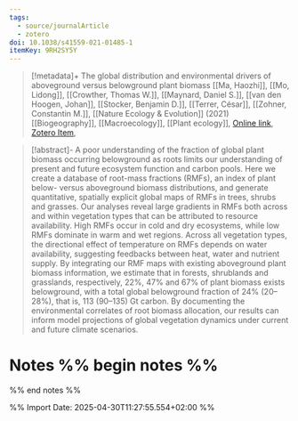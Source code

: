 ```yaml
---
tags:
  - source/journalArticle
  - zotero
doi: 10.1038/s41559-021-01485-1
itemKey: 9RH2SY5Y
---
```

>[!metadata]+
> The global distribution and environmental drivers of aboveground versus belowground plant biomass
> [[Ma, Haozhi]], [[Mo, Lidong]], [[Crowther, Thomas W.]], [[Maynard, Daniel S.]], [[van den Hoogen, Johan]], [[Stocker, Benjamin D.]], [[Terrer, César]], [[Zohner, Constantin M.]], 
> [[Nature Ecology & Evolution]] (2021)
> [[Biogeography]], [[Macroecology]], [[Plant ecology]], 
> [Online link](https://www.nature.com/articles/s41559-021-01485-1), [Zotero Item](zotero://select/library/items/9RH2SY5Y), 

>[!abstract]-
>A poor understanding of the fraction of global plant biomass occurring belowground as roots limits our understanding of present and future ecosystem function and carbon pools. Here we create a database of root-mass fractions (RMFs), an index of plant below- versus aboveground biomass distributions, and generate quantitative, spatially explicit global maps of RMFs in trees, shrubs and grasses. Our analyses reveal large gradients in RMFs both across and within vegetation types that can be attributed to resource availability. High RMFs occur in cold and dry ecosystems, while low RMFs dominate in warm and wet regions. Across all vegetation types, the directional effect of temperature on RMFs depends on water availability, suggesting feedbacks between heat, water and nutrient supply. By integrating our RMF maps with existing aboveground plant biomass information, we estimate that in forests, shrublands and grasslands, respectively, 22%, 47% and 67% of plant biomass exists belowground, with a total global belowground fraction of 24% (20–28%), that is, 113 (90–135) Gt carbon. By documenting the environmental correlates of root biomass allocation, our results can inform model projections of global vegetation dynamics under current and future climate scenarios.

# Notes %% begin notes %%

%% end notes %%




%% Import Date: 2025-04-30T11:27:55.554+02:00 %%
